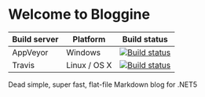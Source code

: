 # Welcome to Bloggine

| Build server | Platform     | Build status |
|--------------|--------------|--------------|
| AppVeyor     | Windows      | [![Build status](https://ci.appveyor.com/api/projects/status/ktwney0hbki61bmi?svg=true)](https://ci.appveyor.com/project/tidyui/bloggine) |
| Travis       | Linux / OS X | [![Build status](https://travis-ci.org/tidyui/bloggine.svg?branch=main)](https://travis-ci.org/tidyui/bloggine) |


Dead simple, super fast, flat-file Markdown blog for .NET5

